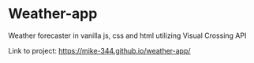 # Weather-app

Weather forecaster in vanilla js, css and html utilizing Visual Crossing API

Link to project: https://mike-344.github.io/weather-app/